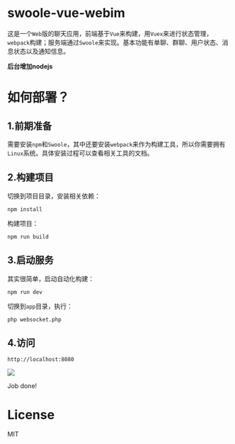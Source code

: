 # swoole-vue-webim

这是一个`Web`版的聊天应用，前端基于`Vue`来构建，用`Vuex`来进行状态管理，`webpack`构建；服务端通过`Swoole`来实现。基本功能有单聊、群聊、用户状态、消息状态以及通知信息。

**后台增加nodejs**

# 如何部署？

## 1.前期准备

需要安装`npm`和`Swoole`，其中还要安装`webpack`来作为构建工具，所以你需要拥有`Linux`系统。具体安装过程可以查看相关工具的文档。



## 2.构建项目

切换到项目目录，安装相关依赖：

```
npm install
```

构建项目：

```
npm run build
```



## 3.启动服务

其实很简单，启动自动化构建：

```
npm run dev
```

切换到`app`目录，执行：

```
php websocket.php
```

## 4.访问

```
http://localhost:8080
```

![](http://i1.piimg.com/567571/697dbe904510959c.png)

Job done!



# License

MIT
